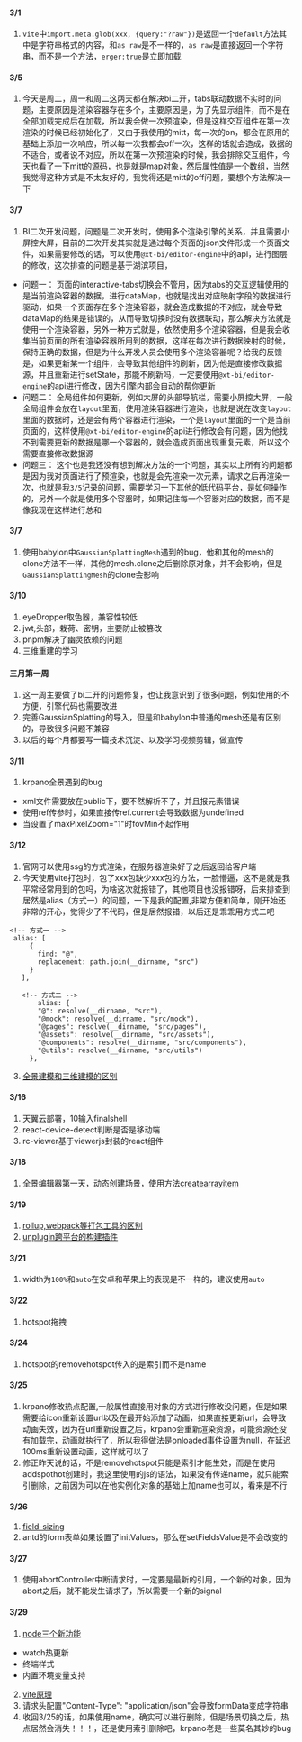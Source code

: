 #### 3/1
1. `vite`中`import.meta.glob(xxx, {query:"?raw"})`是返回一个`default`方法其中是字符串格式的内容，和`as raw`是不一样的，`as raw`是直接返回一个字符串，而不是一个方法，`erger:true`是立即加载

#### 3/5
1. 今天是周二，周一和周二这两天都在解决bi二开，tabs联动数据不实时的问题，主要原因是渲染容器存在多个，主要原因是，为了先显示组件，而不是在全部加载完成后在加载，所以我会做一次预渲染，但是这样交互组件在第一次渲染的时候已经初始化了，又由于我使用的mitt，每一次的on，都会在原用的基础上添加一次响应，所以每一次我都会off一次，这样的话就会造成，数据的不适合，或者说不对应，所以在第一次预渲染的时候，我会排除交互组件，今天也看了一下mitt的源码，也是就是map对象，然后属性值是一个数组，当然我觉得这种方式是不太友好的，我觉得还是mitt的off问题，要想个方法解决一下

#### 3/7
1. BI二次开发问题，问题是二次开发时，使用多个渲染引擎的关系，并且需要小屏控大屏，目前的二次开发其实就是通过每个页面的json文件形成一个页面文件，如果需要修改的话，可以使用`@xt-bi/editor-engine`中的api，进行图层的修改，这次排查的问题是基于湖滨项目，
- 问题一：
    页面的interactive-tabs切换会不管用，因为tabs的交互逻辑使用的是当前渲染容器的数据，进行dataMap，也就是找出对应映射字段的数据进行驱动，如果一个页面存在多个渲染容器，就会造成数据的不对应，就会导致dataMap的结果是错误的，从而导致切换时没有数据联动，那么解决方法就是使用一个渲染容器，另外一种方式就是，依然使用多个渲染容器，但是我会收集当前页面的所有渲染容器所用到的数据，这样在每次进行数据映射的时候，保持正确的数据，但是为什么开发人员会使用多个渲染容器呢？给我的反馈是，如果更新某一个组件，会导致其他组件的刷新，因为他是直接修改数据源，并且重新进行setState，那能不刷新吗，一定要使用`@xt-bi/editor-engine`的api进行修改，因为引擎内部会自动的帮你更新
- 问题二：
   全局组件如何更新，例如大屏的头部导航栏，需要小屏控大屏，一般全局组件会放在`layout`里面，使用渲染容器进行渲染，也就是说在改变`layout`里面的数据时，还是会有两个容器进行渲染，一个是`layout`里面的一个是当前页面的，这样使用`@xt-bi/editor-engine`的api进行修改会有问题，因为他找不到需要更新的数据是哪一个容器的，就会造成页面出现重复元素，所以这个需要直接修改数据源
- 问题三：
    这个也是我还没有想到解决方法的一个问题，其实以上所有的问题都是因为我对页面进行了预渲染，也就是会先渲染一次元素，请求之后再渲染一次，也就是我`3/5`记录的问题，需要学习一下其他的低代码平台，是如何操作的，另外一个就是使用多个容器时，如果记住每一个容器对应的数据，而不是像我现在这样进行总和

#### 3/7
1. 使用babylon中`GaussianSplattingMesh`遇到的bug，他和其他的mesh的clone方法不一样，其他的mesh.clone之后删除原对象，并不会影响，但是`GaussianSplattingMesh`的clone会影响

#### 3/10
1. eyeDropper取色器，兼容性较低
2. jwt,头部，栽荷、密钥，主要防止被篡改
3. pnpm解决了幽灵依赖的问题
4. 三维重建的学习

#### 三月第一周
1. 这一周主要做了bi二开的问题修复，也让我意识到了很多问题，例如使用的不方便，引擎代码也需要改进
2. 完善GaussianSplatting的导入，但是和babylon中普通的mesh还是有区别的，导致很多问题不兼容
3. 以后的每个月都要写一篇技术沉淀、以及学习视频剪辑，做宣传

#### 3/11
1. krpano全景遇到的bug
 - xml文件需要放在public下，要不然解析不了，并且报元素错误
 - 使用ref传参时，如果直接传ref.current会导致数据为undefined
 - 当设置了maxPixelZoom="1"时fovMin不起作用


 #### 3/12
 1. 官网可以使用ssg的方式渲染，在服务器渲染好了之后返回给客户端
 2. 今天使用vite打包时，包了xxx包缺少xxx包的方法，一脸懵逼，这不是就是我平常经常用到的包吗，为啥这次就报错了，其他项目也没报错呀，后来排查到居然是alias（方式一）的问题，一下是我的配置,非常方便和简单，刚开始还非常的开心，觉得少了不代码，但是居然报错，以后还是乖乖用方式二吧
 ```
 <!-- 方式一 -->
  alias: [
      {
        find: "@",
        replacement: path.join(__dirname, "src")
      }
    ],

    <!-- 方式二 -->
        alias: {
        "@": resolve(__dirname, "src"),
        "@mock": resolve(__dirname, "src/mock"),
        "@pages": resolve(__dirname, "src/pages"),
        "@assets": resolve(__dirname, "src/assets"),
        "@components": resolve(__dirname, "src/components"),
        "@utils": resolve(__dirname, "src/utils")
      },
 ```
 3. [全景建模和三维建模的区别](https://zhidao.baidu.com/question/336491952689875725.html)


 #### 3/16
 1. 天翼云部署，10输入finalshell
 2. react-device-detect判断是否是移动端
 3. rc-viewer基于viewerjs封装的react组件
 
 #### 3/18
1. 全景编辑器第一天，动态创建场景，使用方法[createarrayitem](https://krpano.com/docu/actions/#array.createarrayitem)



#### 3/19
1. [rollup,webpack等打包工具的区别](https://juejin.cn/post/7097493230572273700)
2. [unplugin跨平台的构建插件](https://cloud.tencent.com/developer/article/2349943?areaId=106005)


#### 3/21
1. width为`100%`和`auto`在安卓和苹果上的表现是不一样的，建议使用`auto`


#### 3/22
1. hotspot拖拽

#### 3/24
1. hotspot的removehotspot传入的是索引而不是name

#### 3/25
1. krpano修改热点配置,一般属性直接用对象的方式进行修改没问题，但是如果需要给icon重新设置url以及在最开始添加了动画，如果直接更新url，会导致动画失效，因为在url重新设置之后，krpano会重新渲染资源，可能资源还没有加载完，动画就执行了，所以我得做法是onloaded事件设置为null，在延迟100ms重新设置动画，这样就可以了
2. 修正昨天说的话，不是removehotspot只能是索引才能生效，而是在使用addspothot创建时，我这里使用的js的语法，如果没有传递name，就只能索引删除，之前因为可以在他实例化对象的基础上加name也可以，看来是不行

#### 3/26
1. [field-sizing](https://mp.weixin.qq.com/s/J6crhI6vhqoItyPM17XE_Q)
2. antd的form表单如果设置了initValues，那么在setFieldsValue是不会改变的


#### 3/27
1. 使用abortController中断请求时，一定要是最新的引用，一个新的对象，因为abort之后，就不能发生请求了，所以需要一个新的signal


#### 3/29
1. [node三个新功能](https://mp.weixin.qq.com/s?__biz=MzI2MjcxNTQ0Nw==&mid=2247506652&idx=1&sn=6c0e99370c67cbff244f8371f0ecc6e0&chksm=ea447b84dd33f29254d4410fc3faab181b7a9507c55dff8d5286da5019997a3e633a8a8510ad#rd)
 - watch热更新
 - 终端样式
 - 内置环境变量支持

2. [vite原理](https://mp.weixin.qq.com/s/ejkfARh6hlOAUnw5Eadb6Q)
3. 请求头配置"Content-Type": "application/json"会导致formData变成字符串
4. 收回3/25的话，如果使用name，确实可以进行删除，但是场景切换之后，热点居然会消失！！！，还是使用索引删除吧，krpano老是一些莫名其妙的bug